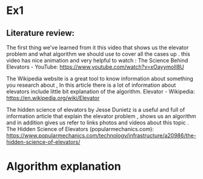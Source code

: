 # Ex1





## Literature review:
The first thing we've learned from it this video that shows us the elevator problem and what algorithm we should use to cover all the cases up . this video has nice animation and very helpful to watch :
The Science Behind Elevators - YouTube:
https://www.youtube.com/watch?v=xOayymoIl8U

The Wikipedia website is a great tool to know information about something you research about ,
In this article there is a lot of information about elevators include little bit explanation of the algorithm.
Elevator - Wikipedia:
https://en.wikipedia.org/wiki/Elevator

The hidden science of elevators by Jesse Dunietz is a useful and full of information article that explain the elevator problem , shows us an algorithm and in addition gives us refer to links photos and videos about this topic .
The Hidden Science of Elevators (popularmechanics.com):
https://www.popularmechanics.com/technology/infrastructure/a20986/the-hidden-science-of-elevators/

# Algorithm explanation



